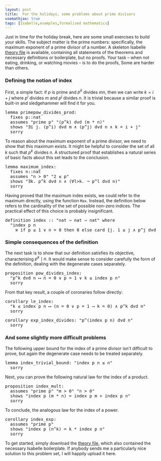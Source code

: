 ```yaml
---
layout: post
title:  For the holidays, some problems about prime divisors
usemathjax: true 
tags: [Isabelle,examples,formalised mathematics]
---
```

Just in time for the holiday break, here are some small exercises to build your skills. 
The subject matter is the prime numbers: specifically, the maximum exponent of a prime divisor of a number. 
A skeleton Isabelle [theory file](/Isabelle-Examples/Index_ex.thy) is available, containing all statements of the theorems and necessary definitions or boilerplate, but no proofs. 
Your task – when not eating, drinking, or watching movies – is to do the proofs, Some are harder than others.

### Defining the notion of index

First, a simple fact: if $p$ is prime and $p^k$ divides $mn$,
then we can write $k=i+j$ where $p^i$ divides $m$ and $p^j$ divides $n$.
It is trivial because a similar proof is built-in and sledgehammer will find it for you.

<pre class="source">
<span class="keyword1 command">lemma</span> primepow_divides_prod<span class="main">:</span><span>
  </span><span class="keyword2 keyword">fixes</span> <span class="free">p</span><span class="main">::</span><span class="quoted">nat</span><span>
  </span><span class="keyword2 keyword">assumes</span> <span class="quoted"><span class="quoted"><span>"</span>prime</span> <span class="free">p</span><span>"</span></span> <span class="quoted"><span class="quoted"><span>"</span><span class="main">(</span><span class="free">p</span><span class="main">^</span></span><span class="free">k</span><span class="main">)</span> <span class="keyword1">dvd</span></span> <span class="main">(</span><span class="free">m</span> <span class="main">*</span> <span class="free">n</span><span class="main">)</span><span>"</span><span>
  </span><span class="keyword2 keyword">shows</span> <span class="quoted"><span class="quoted"><span>"</span><span class="main">∃</span></span><span class="bound">i</span> <span class="bound">j</span><span class="main">.</span></span> <span class="main">(</span><span class="free">p</span><span class="main">^</span><span class="bound">i</span><span class="main">)</span> <span class="keyword1">dvd</span> <span class="free">m</span> <span class="main">∧</span> <span class="main">(</span><span class="free">p</span><span class="main">^</span><span class="bound">j</span><span class="main">)</span> <span class="keyword1">dvd</span> <span class="free">n</span> <span class="main">∧</span> <span class="free">k</span> <span class="main">=</span> <span class="bound">i</span> <span class="main">+</span> <span class="bound">j</span><span>"</span><span>
  </span><span class="keyword1 command">sorry</span>
</pre>

To reason about the maximum exponent of a prime divisor,
we need to show that this maximum exists.
It might be helpful to consider the set of all
$k$ such that $p^k$ divides $n$.
A structured proof that establishes a natural series of 
basic facts about this set leads to the conclusion.

<pre class="source">
<span class="keyword1 command">lemma</span> maximum_index<span class="main">:</span><span>
  </span><span class="keyword2 keyword">fixes</span> <span class="free">n</span><span class="main">::</span><span class="quoted">nat</span><span>
  </span><span class="keyword2 keyword">assumes</span> <span class="quoted"><span class="quoted"><span>"</span><span class="free">n</span> <span class="main">&gt;</span></span> <span class="main">0</span></span><span>"</span> <span class="quoted"><span class="quoted"><span>"</span><span class="numeral">2</span> <span class="main">≤</span></span> <span class="free">p</span><span>"</span></span><span>
  </span><span class="keyword2 keyword">shows</span> <span class="quoted"><span class="quoted"><span>"</span><span class="main">∃</span></span><span class="bound">k</span><span class="main">.</span></span> <span class="free">p</span><span class="main">^</span><span class="bound">k</span> <span class="keyword1">dvd</span> <span class="free">n</span> <span class="main">∧</span> <span class="main">(</span><span class="main">∀</span><span class="bound bound">l</span><span class="main">&gt;</span><span class="bound">k</span><span class="main">.</span> <span class="main">¬</span> <span class="free">p</span><span class="main">^</span><span class="bound">l</span> <span class="keyword1">dvd</span> <span class="free">n</span><span class="main">)</span><span>"</span><span>
  </span><span class="keyword1 command">sorry</span>
</pre>

Having proved that the maximum index exists, 
we could refer to the maximum directly, 
using the function `Max`.
Instead, the definition below refers to
the cardinality of the set of possible non-zero indices.
The practical effect of this choice is probably insignificant.

<pre class="source">
<span class="keyword1 command">definition</span> <span class="entity">index</span> <span class="main">::</span> <span class="quoted"><span class="quoted"><span>"</span>nat</span> <span class="main">⇒</span> nat</span> <span class="main">⇒</span> nat<span>"</span> <span class="keyword2 keyword">where</span><span>
  </span><span class="quoted"><span class="quoted"><span>"</span><span class="free">index</span> <span class="free bound entity">p</span> <span class="free bound entity">n</span><span> 
    </span><span class="main">≡</span> <span class="keyword1">if</span></span> <span class="free bound entity">p</span> <span class="main">≤</span></span> <span class="main">1</span> <span class="main">∨</span> <span class="free bound entity">n</span> <span class="main">=</span> <span class="main">0</span> <span class="keyword1">then</span> <span class="main">0</span> <span class="keyword1">else</span> card <span class="main">{</span><span class="bound">j</span><span class="main">.</span> <span class="main">1</span> <span class="main">≤</span> <span class="bound">j</span> <span class="main">∧</span> <span class="free bound entity">p</span><span class="main">^</span><span class="bound">j</span> <span class="keyword1">dvd</span> <span class="free bound entity">n</span><span class="main">}</span><span>"</span>
</pre>

### Simple consequences of the definition

The next task is to show that our definition satisfies its objective, characterising $p^k \mid n$.
It would make sense to consider carefully the form of the definition, 
dealing with the degenerate cases separately.

<pre class="source">
<span class="keyword1 command">proposition</span> pow_divides_index<span class="main">:</span><span>
  </span><span class="quoted"><span class="quoted"><span>"</span><span class="free">p</span><span class="main">^</span></span><span class="free">k</span> <span class="keyword1">dvd</span></span> <span class="free">n</span> <span class="main">⟷</span> <span class="free">n</span> <span class="main">=</span> <span class="main">0</span> <span class="main">∨</span> <span class="free">p</span> <span class="main">=</span> <span class="main">1</span> <span class="main">∨</span> <span class="free">k</span> <span class="main">≤</span> index <span class="free">p</span> <span class="free">n</span><span>"</span><span>
  </span><span class="keyword1 command">sorry</span>
</pre>

From that key result, a couple of coronaries follow directly:

<pre class="source">
<span class="keyword1 command">corollary</span> le_index<span class="main">:</span><span>
  </span><span class="quoted"><span class="quoted"><span>"</span><span class="free">k</span> <span class="main">≤</span></span> index</span> <span class="free">p</span> <span class="free">n</span> <span class="main">⟷</span> <span class="main">(</span><span class="free">n</span> <span class="main">=</span> <span class="main">0</span> <span class="main">∨</span> <span class="free">p</span> <span class="main">=</span> <span class="main">1</span> <span class="main">⟶</span> <span class="free">k</span> <span class="main">=</span> <span class="main">0</span><span class="main">)</span> <span class="main">∧</span> <span class="free">p</span><span class="main">^</span><span class="free">k</span> <span class="keyword1">dvd</span> <span class="free">n</span><span>"</span><span>
  </span><span class="keyword1 command">sorry</span>
</pre>

<pre class="source">
<span class="keyword1 command">corollary</span> exp_index_divides<span class="main">:</span> <span class="quoted"><span class="quoted"><span>"</span><span class="free">p</span><span class="main">^</span></span><span class="main">(</span>index</span> <span class="free">p</span> <span class="free">n</span><span class="main">)</span> <span class="keyword1">dvd</span> <span class="free">n</span><span>"</span><span>
  </span><span class="keyword1 command">sorry</span>
</pre>

### And some slightly more difficult problems

The following upper bound for the index of a prime divisor
isn't difficult to prove, but again the degenerate case needs to be treated separately.

<pre class="source">
<span class="keyword1 command">lemma</span> index_trivial_bound<span class="main">:</span> <span class="quoted"><span class="quoted"><span>"</span>index</span> <span class="free">p</span> <span class="free">n</span> <span class="main">≤</span></span> <span class="free">n</span><span>"</span><span>
  </span><span class="keyword1 command">sorry</span>
</pre>

Next, you can prove the following natural law for the index of a product.

<pre class="source">
<span class="keyword1 command">proposition</span> index_mult<span class="main">:</span><span>
  </span><span class="keyword2 keyword">assumes</span> <span class="quoted"><span class="quoted"><span>"</span>prime</span> <span class="free">p</span><span>"</span></span> <span class="quoted"><span class="quoted"><span>"</span><span class="free">m</span> <span class="main">&gt;</span></span> <span class="main">0</span></span><span>"</span> <span class="quoted"><span class="quoted"><span>"</span><span class="free">n</span> <span class="main">&gt;</span></span> <span class="main">0</span></span><span>"</span><span>
  </span><span class="keyword2 keyword">shows</span> <span class="quoted"><span class="quoted"><span>"</span>index</span> <span class="free">p</span> <span class="main">(</span><span class="free">m</span> <span class="main">*</span></span> <span class="free">n</span><span class="main">)</span> <span class="main">=</span> index <span class="free">p</span> <span class="free">m</span> <span class="main">+</span> index <span class="free">p</span> <span class="free">n</span><span>"</span><span>
  </span><span class="keyword1 command">sorry</span>
</pre>

To conclude, the analogous law for the index of a power.

<pre class="source">
<span class="keyword1 command">corollary</span> index_exp<span class="main">:</span><span>
  </span><span class="keyword2 keyword">assumes</span> <span class="quoted"><span class="quoted"><span>"</span>prime</span> <span class="free">p</span><span>"</span></span><span>
  </span><span class="keyword2 keyword">shows</span> <span class="quoted"><span class="quoted"><span>"</span>index</span> <span class="free">p</span> <span class="main">(</span><span class="free">n</span><span class="main">^</span></span><span class="free">k</span><span class="main">)</span> <span class="main">=</span> <span class="free">k</span> <span class="main">*</span> index <span class="free">p</span> <span class="free">n</span><span>"</span><span>
  </span><span class="keyword1 command">sorry</span>
</pre>

To get started, simply download the [theory file](/Isabelle-Examples/Index_ex.thy),
which also contained the necessary Isabelle boilerplate.
If anybody sends me a particularly nice solution to this problem set, I will happily upload it here.
